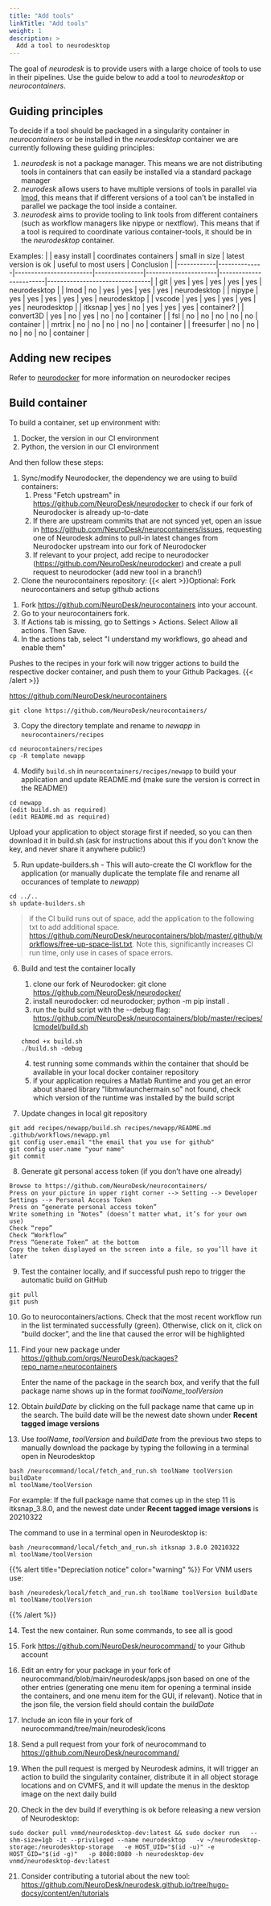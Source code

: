 ```yaml
---
title: "Add tools"
linkTitle: "Add tools"
weight: 1
description: >
  Add a tool to neurodesktop
---
```


The goal of *neurodesk* is to provide users with a large choice of tools to use in their pipelines.
Use the guide below to add a tool to *neurodesktop* or *neurocontainers*. 

## Guiding principles 
To decide if a tool should be packaged in a singularity container in *neurocontainers* or be installed in the *neurodesktop* container we are currently following these guiding principles:
1) *neurodesk* is not a package manager. This means we are not distributing tools in containers that can easily be installed via a standard package manager 
2) *neurodesk* allows users to have multiple versions of tools in parallel via [lmod]( https://lmod.readthedocs.io/en/latest/), this means that if different versions of a tool can't be installed in parallel we package the tool inside a container.
3) *neurodesk* aims to provide tooling to link tools from different containers (such as workflow managers like nipype or nextflow). This means that if a tool is required to coordinate various container-tools, it should be in the *neurodesktop* container.


Examples:
|            | easy install | coordinates containers | small in size | latest version is ok | useful to most users   | Conclusion                     |
|------------|--------------|------------------------|---------------|----------------------|------------------------|--------------------------------|
| git        | yes          | yes                    | yes           | yes                  | yes                    | neurodesktop                   |
| lmod       | no           | yes                    | yes           | yes                  | yes                    | neurodesktop                   |
| nipype     | yes          | yes                    | yes           | yes                  | yes                    | neurodesktop                   |
| vscode     | yes          | yes                    | yes           | yes                  | yes                    | neurodesktop                   |
| itksnap    | yes          | no                     | yes           | yes                  | yes                    | container?                     |
| convert3D  | yes          | no                     | yes           | no                   | no                     | container                      |
| fsl        | no           | no                     | no            | no                   | no                     | container                      |
| mrtrix     | no           | no                     | no            | no                   | no                     | container                      |
| freesurfer | no           | no                     | no            | no                   | no                     | container                      |


## Adding new recipes
Refer to [neurodocker](https://github.com/NeuroDesk/neurodocker) for more information on neurodocker recipes  



## Build container
To build a container, set up environment with:
1) Docker, the version in our CI environment
2) Python, the version in our CI environment

And then follow these steps:
1) Sync/modify Neurodocker, the dependency we are using to build containers:
   1) Press "Fetch upstream" in https://github.com/NeuroDesk/neurodocker to check if our fork of Neurodocker is already up-to-date
   2) If there are upstream commits that are not synced yet, open an issue in https://github.com/NeuroDesk/neurocontainers/issues, requesting one of Neurodesk admins to pull-in latest changes from Neurodocker upstream into our fork of Neurodocker
   3) If relevant to your project, add recipe to neurodocker (https://github.com/NeuroDesk/neurodocker) and create a pull request to neurodocker (add new tool in a branch!)
2) Clone the neurocontainers repository: 
{{< alert >}}Optional: Fork neurocontainers and setup github actions

1. Fork https://github.com/NeuroDesk/neurocontainers into your account.
2. Go to your neurocontainers fork.
3. If Actions tab is missing, go to Settings > Actions. Select Allow all actions. Then Save.
4. In the actions tab, select "I understand my workflows, go ahead and enable them"

Pushes to the recipes in your fork will now trigger actions to build the respective docker container, and push them to your Github Packages.
{{< /alert >}}

https://github.com/NeuroDesk/neurocontainers
<pre class="language-shell command-line" data-prompt="$"><code>git clone https://github.com/NeuroDesk/neurocontainers/</code></pre>
3) Copy the directory template and rename to _newapp_ in `neurocontainers/recipes`
<pre class="language-shell command-line" data-prompt="$"><code>cd neurocontainers/recipes
cp -R template newapp</code></pre>
4) Modify `build.sh` in `neurocontainers/recipes/newapp` to build your application and update README.md (make sure the version is correct in the README!)
<pre class="language-shell command-line" data-prompt="$" data-output="2-3"><code>cd newapp
(edit build.sh as required)
(edit README.md as required)</code></pre>
Upload your application to object storage first if needed, so you can then download it in build.sh (ask for instructions about this if you don't know the key, and never share it anywhere public!)

5) Run update-builders.sh - This will auto-create the CI workflow for the application (or manually duplicate the template file and rename all occurances of template to _newapp_)
<pre class="language-shell command-line" data-prompt="$"><code>cd ../..
sh update-builders.sh</code></pre>

> if the CI build runs out of space, add the application to the following txt to add additional space.
https://github.com/NeuroDesk/neurocontainers/blob/master/.github/workflows/free-up-space-list.txt.
Note this, significantly increases CI run time, only use in cases of space errors.

6) Build and test the container locally 

   1. clone our fork of Neurodocker: git clone https://github.com/NeuroDesk/neurodocker/
   2. install neurodocker: cd neurodocker; python -m pip install .
   3. run the build script with the --debug flag: https://github.com/NeuroDesk/neurocontainers/blob/master/recipes/lcmodel/build.sh
   <pre class="language-shell command-line" data-prompt="$"><code>chmod +x build.sh
   ./build.sh -debug</code></pre>
   4. test running some commands within the container that should be available in your local docker container repository
   5. if your application requires a Matlab Runtime and you get an error about shared library "libmwlaunchermain.so" not found, check which version of the runtime was installed by the build script

7) Update changes in local git repository
<pre class="language-shell command-line" data-prompt="$"><code>git add recipes/newapp/build.sh recipes/newapp/README.md .github/workflows/newapp.yml
git config user.email "the email that you use for github"
git config user.name "your name"
git commit</code></pre>

8) Generate git personal access token (if you don’t have one already)
```
Browse to https://github.com/NeuroDesk/neurocontainers/
Press on your picture in upper right corner --> Setting --> Developer Settings --> Personal Access Token
Press on “generate personal access token”
Write something in “Notes” (doesn’t matter what, it’s for your own use)
Check “repo”
Check “Workflow”
Press “Generate Token” at the bottom
Copy the token displayed on the screen into a file, so you’ll have it later
```
9) Test the container locally, and if successful push repo to trigger the automatic build on GitHub
<pre class="language-shell command-line" data-prompt="$"><code>git pull
git push</code></pre>
10) Go to neurocontainers/actions. Check that the most recent workflow run in the list terminated successfully (green). Otherwise, click on it, click on “build docker”, and the line that caused the error will be highlighted
11) Find your new package under https://github.com/orgs/NeuroDesk/packages?repo_name=neurocontainers
    
    Enter the name of the package in the search box, and verify that the full package name shows up in the format _toolName_toolVersion_
12) Obtain _buildDate_ by clicking on the full package name that came up in the search. The build date will be the newest date shown under **Recent tagged image versions**
13) Use _toolName_, _toolVersion_ and _buildDate_ from the previous two steps to manually download the package by typing the following in a terminal open in Neurodesktop 
  <pre class="language-shell command-line" data-prompt="$"><code>bash /neurocommand/local/fetch_and_run.sh toolName toolVersion buildDate
ml toolName/toolVersion</code></pre>

  For example: 
  If the full package name that comes up in the step 11 is itksnap_3.8.0, and the newest date under **Recent tagged image versions** is 20210322
  
  The command to use in a terminal open in Neurodesktop is:
<pre class="language-shell command-line" data-prompt="$"><code>bash /neurocommand/local/fetch_and_run.sh itksnap 3.8.0 20210322
ml toolName/toolVersion</code></pre>

{{% alert title="Depreciation notice" color="warning" %}}
For VNM users use:
<pre class="language-shell command-line" data-prompt="$"><code>bash /neurodesk/local/fetch_and_run.sh toolName toolVersion buildDate
ml toolName/toolVersion</code></pre>
{{% /alert %}}

14) Test the new container. Run some commands, to see all is good

15) Fork https://github.com/NeuroDesk/neurocommand/ to your Github account 
16) Edit an entry for your package in your fork of neurocommand/blob/main/neurodesk/apps.json based on one of the other entries (generating one menu item for opening a terminal inside the containers, and one menu item for the GUI, if relevant). Notice that in the json file, the version field should contain the _buildDate_
17) Include an icon file in your fork of neurocommand/tree/main/neurodesk/icons
18) Send a pull request from your fork of neurocommand to https://github.com/NeuroDesk/neurocommand/ 
19) When the pull request is merged by Neurodesk admins, it will trigger an action to build the singularity container, distribute it in all object storage locations and on CVMFS, and it will update the menus in the desktop image on the next daily build
20) Check in the dev build if everything is ok before releasing a new version of Neurodesktop:
<pre class="language-shell command-line" data-prompt="$"><code>sudo docker pull vnmd/neurodesktop-dev:latest && sudo docker run   --shm-size=1gb -it --privileged --name neurodesktop   -v ~/neurodesktop-storage:/neurodesktop-storage   -e HOST_UID="$(id -u)" -e HOST_GID="$(id -g)"   -p 8080:8080 -h neurodesktop-dev   vnmd/neurodesktop-dev:latest</code></pre>
21) Consider contributing a tutorial about the new tool: https://github.com/NeuroDesk/neurodesk.github.io/tree/hugo-docsy/content/en/tutorials

